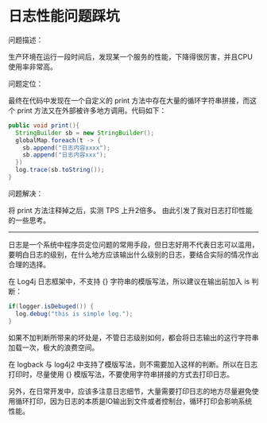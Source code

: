 # 日志性能问题踩坑

问题描述：

生产环境在运行一段时间后，发现某一个服务的性能，下降得很厉害，并且CPU使用率非常高。

问题定位：

最终在代码中发现在一个自定义的 print 方法中存在大量的循环字符串拼接，而这个 print 方法又在外部被许多地方调用。代码如下：
```java
public void print(){
  StringBuilder sb = new StringBuilder();
  globalMap.foreach(t -> {
    sb.append("日志内容xxxx");
    sb.append("日志内容xxx");
  })
  log.trace(sb.toString());
}
```

问题解决：

将 print 方法注释掉之后，实测 TPS 上升2倍多。
由此引发了我对日志打印性能的一些思考。

---

日志是一个系统中程序员定位问题的常用手段，但日志好用不代表日志可以滥用，要明白日志的级别，在什么地方应该输出什么级别的日志，要结合实际的情况作出合理的选择。

在 Log4j 日志框架中，不支持 {} 字符串的模版写法，所以建议在输出前加入 is 判断：
```java
if(logger.isDebuged()) {
  log.debug("this is simple log.");
}
```
如果不加判断所带来的坏处是，不管日志级别如何，都会将日志输出的这行字符串加载一次，极大的浪费空间。

在 logback 与 log4j2 中支持了模版写法，则不需要加入这样的判断。所以在日志打印时，尽量使用 {} 模版写法，不要使用字符串拼接的方式去打印日志。

另外，在日常开发中，应该多注意日志细节，大量需要打印日志的地方尽量避免使用循环打印，因为日志的本质是IO输出到文件或者控制台，循环打印会影响系统性能。